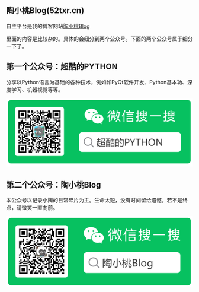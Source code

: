 ## 陶小桃Blog(52txr.cn)

自主平台是我的博客网站[陶小桃Blog](https://www.52txr.cn/)

里面的内容是比较杂的。具体的会细分到两个公众号。下面的两个公众号属于细分一下了。


## 第一个公众号：超酷的PYTHON

分享以Python语言为基础的各种技术，例如如PyQt软件开发、Python基本功、深度学习、机器视觉等等。

![超酷的Python](./image/toocoolPython.png)

## 第二个公众号：陶小桃Blog

本公众号以记录小陶的日常碎片为主。生命太短，没有时间留给遗憾，若不是终点，请微笑一直向前。

![陶小桃Blog](./image/taoxiaotaoblog.png)

